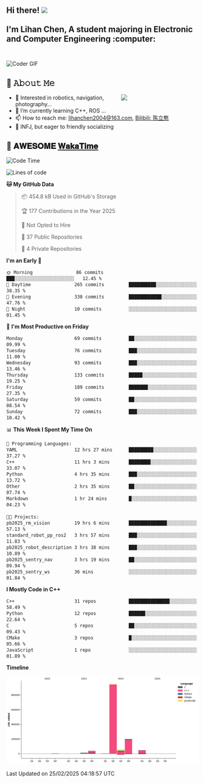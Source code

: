 <h2 align="left">
 <abc>
  <br>Hi there! <img src="https://user-images.githubusercontent.com/42378118/110234147-e3259600-7f4e-11eb-95be-0c4047144dea.gif" width="30"><br>
  <br> I'm Lihan Chen, A student majoring in Electronic and Computer Engineering :computer:<br>
  <br>
 </abc>
</h2>

<img align="center" src="https://media.giphy.com/media/SWoSkN6DxTszqIKEqv/giphy.gif" alt="Coder GIF" width="500">

## :book: 𝙰𝚋𝚘𝚞𝚝 𝙼𝚎

<img align="right" width="40%" src="https://github-readme-stats.vercel.app/api?username=LihanChen2004&show_icons=true&icon_color=CE1D2D&text_color=718096&bg_color=ffffff&hide_title=true" />

- 🌟 Interested in robotics, navigation, photography...
- 🌱 I’m currently learning C++, ROS ... 
- 📫 How to reach me: lihanchen2004@163.com, [Bilibili: 陈立憨](https://space.bilibili.com/170786212)
- 👯 INFJ, but eager to friendly socializing

## 📜 𝐀𝐖𝐄𝐒𝐎𝐌𝐄 [𝐖𝐚𝐤𝐚𝐓𝐢𝐦𝐞](https://github.com/anmol098/waka-readme-stats)

<!--START_SECTION:waka-->
![Code Time](http://img.shields.io/badge/Code%20Time-847%20hrs%2056%20mins-blue)

![Lines of code](https://img.shields.io/badge/From%20Hello%20World%20I%27ve%20Written-1.3%20million%20lines%20of%20code-blue)

**🐱 My GitHub Data** 

> 📦 454.8 kB Used in GitHub's Storage 
 > 
> 🏆 177 Contributions in the Year 2025
 > 
> 🚫 Not Opted to Hire
 > 
> 📜 37 Public Repositories 
 > 
> 🔑 4 Private Repositories 
 > 
**I'm an Early 🐤** 

```text
🌞 Morning                86 commits          ███░░░░░░░░░░░░░░░░░░░░░░   12.45 % 
🌆 Daytime                265 commits         ██████████░░░░░░░░░░░░░░░   38.35 % 
🌃 Evening                330 commits         ████████████░░░░░░░░░░░░░   47.76 % 
🌙 Night                  10 commits          ░░░░░░░░░░░░░░░░░░░░░░░░░   01.45 % 
```
📅 **I'm Most Productive on Friday** 

```text
Monday                   69 commits          ██░░░░░░░░░░░░░░░░░░░░░░░   09.99 % 
Tuesday                  76 commits          ███░░░░░░░░░░░░░░░░░░░░░░   11.00 % 
Wednesday                93 commits          ███░░░░░░░░░░░░░░░░░░░░░░   13.46 % 
Thursday                 133 commits         █████░░░░░░░░░░░░░░░░░░░░   19.25 % 
Friday                   189 commits         ███████░░░░░░░░░░░░░░░░░░   27.35 % 
Saturday                 59 commits          ██░░░░░░░░░░░░░░░░░░░░░░░   08.54 % 
Sunday                   72 commits          ███░░░░░░░░░░░░░░░░░░░░░░   10.42 % 
```


📊 **This Week I Spent My Time On** 

```text
💬 Programming Languages: 
YAML                     12 hrs 27 mins      █████████░░░░░░░░░░░░░░░░   37.27 % 
C++                      11 hrs 3 mins       ████████░░░░░░░░░░░░░░░░░   33.07 % 
Python                   4 hrs 35 mins       ███░░░░░░░░░░░░░░░░░░░░░░   13.72 % 
Other                    2 hrs 35 mins       ██░░░░░░░░░░░░░░░░░░░░░░░   07.74 % 
Markdown                 1 hr 24 mins        █░░░░░░░░░░░░░░░░░░░░░░░░   04.23 % 

🐱‍💻 Projects: 
pb2025_rm_vision         19 hrs 6 mins       ██████████████░░░░░░░░░░░   57.13 % 
standard_robot_pp_ros2   3 hrs 57 mins       ███░░░░░░░░░░░░░░░░░░░░░░   11.83 % 
pb2025_robot_description 3 hrs 38 mins       ███░░░░░░░░░░░░░░░░░░░░░░   10.89 % 
pb2025_sentry_nav        3 hrs 19 mins       ██░░░░░░░░░░░░░░░░░░░░░░░   09.94 % 
pb2025_sentry_ws         36 mins             ░░░░░░░░░░░░░░░░░░░░░░░░░   01.84 % 
```

**I Mostly Code in C++** 

```text
C++                      31 repos            ███████████████░░░░░░░░░░   58.49 % 
Python                   12 repos            ██████░░░░░░░░░░░░░░░░░░░   22.64 % 
C                        5 repos             ██░░░░░░░░░░░░░░░░░░░░░░░   09.43 % 
CMake                    3 repos             █░░░░░░░░░░░░░░░░░░░░░░░░   05.66 % 
JavaScript               1 repo              ░░░░░░░░░░░░░░░░░░░░░░░░░   01.89 % 
```



**Timeline**

![Lines of Code chart](https://raw.githubusercontent.com/LihanChen2004/LihanChen2004/main/assets/bar_graph.png)


 Last Updated on 25/02/2025 04:18:57 UTC
<!--END_SECTION:waka-->

<!--
**LihanChen2004/LihanChen2004** is a ✨ _special_ ✨ repository because its `README.md` (this file) appears on your GitHub profile.

Here are some ideas to get you started:

- 🔭 I’m currently working on ...
- 🌱 I’m currently learning ...
- 👯 I’m looking to collaborate on ...
- 🤔 I’m looking for help with ...
- 💬 Ask me about ...
- 📫 How to reach me: ...
- 😄 Pronouns: ...
- ⚡ Fun fact: ...
-->
